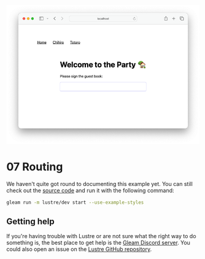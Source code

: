 ![](./header.png)

# 07 Routing

We haven't quite got round to documenting this example yet. You can still check out the [source code](./src/app.gleam) and run it with the following command:

```sh
gleam run -m lustre/dev start --use-example-styles
```

## Getting help

If you're having trouble with Lustre or are not sure what the right way to do
something is, the best place to get help is the [Gleam Discord server](https://discord.gg/Fm8Pwmy).
You could also open an issue on the [Lustre GitHub repository](https://github.com/lustre-labs/lustre/issues).
